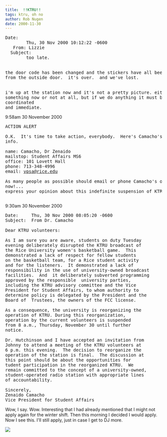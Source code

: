 ```yaml
---
title:  !!KTRU!!
tags: ktru, oh no
author: Rob Nugen
date: 2000-11-30
---
```




<pre>
Date:
        Thu, 30 Nov 2000 10:12:22 -0600
   From: Lizzie
  Subject:
        too late.


the door code has been changed and the stickers have all been removed 
from the outside door.  it's over.  and we've lost.


i'm up at the station now and it's not a pretty picture. either we do
something now or not at all, but if we do anything it must be 
coordinated
and immediate.
</pre>

<p class=date>9:58am 30 November 2000

<pre>
ACTION ALERT

O.K.  It's time to take action, everybody.  Here's Camacho's contact 
info.

name: Camacho, Dr Zenaido
mailstop: Student Affairs MS6
office: 101 Lovett Hall
phone: 713-348-4996
email: <a href="mailto:vpsa@rice.edu">vpsa@rice.edu</a>

As many people as possible should email or phone Camacho's office, 
now!...
express your opinion about this indefinite suspension of KTRU!

</pre>

<p class=date>9:30am 30 November 2000

<pre>
Date:     Thu, 30 Nov 2000 08:05:20 -0600
Subject:  From Dr. Camacho

Dear KTRU volunteers:

As I am sure you are aware, students on duty Tuesday
evening deliberately disrupted the KTRU broadcast of
the Rice University women's basketball game.  This
demonstrated a lack of respect for fellow students
on the basketball team, for a Rice student activity
and for the listeners.  It demonstrated a lack of
responsibility in the use of university-owned broadcast 
facilities.  And  it deliberately subverted programming 
approved by the responsible  university parties,
including the KTRU advisory committee and the Vice
President for Student Affairs, to whom authority to
determine policy is delegated by the President and the
Board of  Trustees, the owners of the FCC license.

As a consequence, the university is reorganizing the
operation of KTRU. During this reorganization,
operation by the current volunteers is suspended 
from 8 a.m., Thursday, November 30 until further
notice.

Dr. Hutchinson and I have accepted an invitation from
Johnny to attend a meeting of the KTRU volunteers at 
6 p.m. this evening.  The decision to reorganize the
operation of the station is final.  The discussion at
this point should be about the opportunities for 
tudent participation in the reorganized KTRU.  We
remain committed to the concept of a university-owned,
student-operated radio station with appropriate lines
of accountability.

Sincerely,
Zenaido Camacho
Vice President for Student Affairs
</pre>

<p>Wow, I say.  Wow.  Interesting that I had already
mentioned that I might not apply again for the winter
shift.  Then this morning I decided I would apply. 
Now I see this.  I'll still apply, just in case I get
to DJ more.

<p><img src="/images/rob/wL-ROB.gif">
